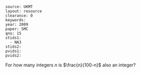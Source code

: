 ````
source: UKMT
layout: resource
clearance: 0
keywords: 
year: 2009
paper: SMC
qno: 15
stids1: 
  - NA3
stids2:
pvids1:
pvids2:

````

For how many integers $n$ is $\frac{n}{100-n}$ also an integer?
